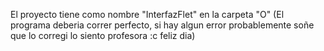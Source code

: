 El proyecto tiene como nombre "InterfazFlet" en la carpeta "O" (El programa deberia correr perfecto, si hay algun error probablemente soñe que lo corregi lo siento profesora :c feliz dia)
